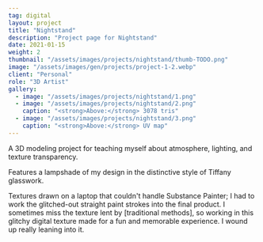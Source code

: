 ```yaml
---
tag: digital
layout: project
title: "Nightstand"
description: "Project page for Nightstand"
date: 2021-01-15
weight: 2
thumbnail: "/assets/images/projects/nightstand/thumb-TODO.png"
image: "/assets/images/gen/projects/project-1-2.webp"
client: "Personal"
role: "3D Artist"
gallery:
  - image: "/assets/images/projects/nightstand/1.png"
  - image: "/assets/images/projects/nightstand/2.png"
    caption: "<strong>Above:</strong> 3078 tris"
  - image: "/assets/images/projects/nightstand/3.png"
    caption: "<strong>Above:</strong> UV map"
---
```


A 3D modeling project for teaching myself about atmosphere, lighting, and texture transparency.

Features a lampshade of my design in the distinctive style of Tiffany glasswork.

Textures drawn on a laptop that couldn't handle Substance Painter; I had to work the glitched-out straight paint strokes into the final product. I sometimes miss the texture lent by [traditional methods], so working in this glitchy digital texture made for a fun and memorable experience. I wound up really leaning into it.